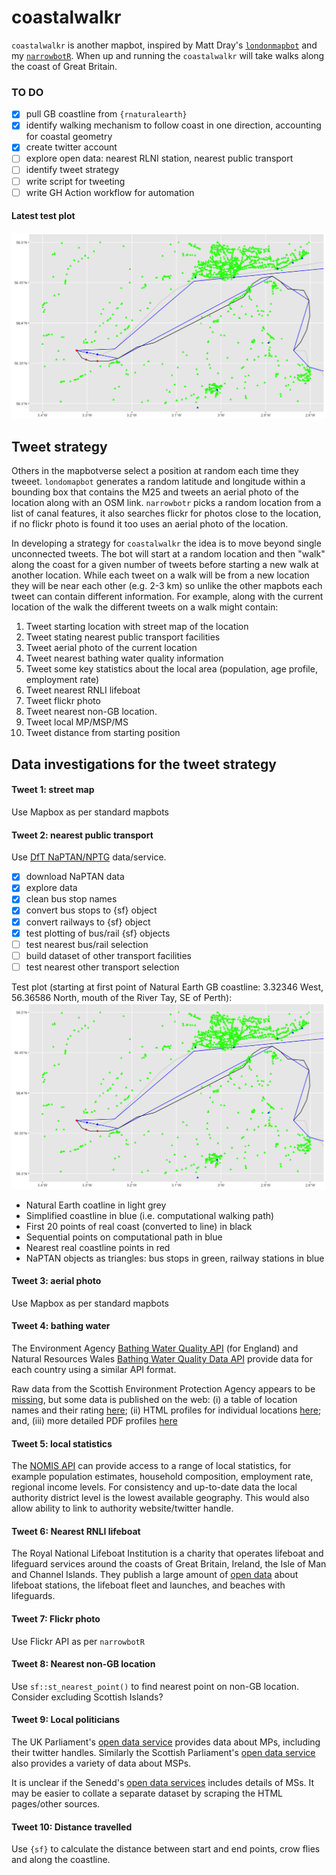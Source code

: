 
# coastalwalkr

<!-- badges: start -->
<!-- badges: end -->

`coastalwalkr` is another mapbot, inspired by Matt Dray's [`londonmapbot`](https://github.com/matt-dray/londonmapbot) and my [`narrowbotR`](https://github.com/mattkerlogue/narrowbotR). When up and running the `coastalwalkr` will take walks along the coast of Great Britain.

### TO DO
- [x] pull GB coastline from `{rnaturalearth}`
- [x] identify walking mechanism to follow coast in one direction, accounting for coastal geometry
- [x] create twitter account
- [ ] explore open data: nearest RLNI station, nearest public transport
- [ ] identify tweet strategy
- [ ] write script for tweeting
- [ ] write GH Action workflow for automation

#### Latest test plot
![test plot](imgs/bus_rail_geo_test.png)

## Tweet strategy

Others in the mapbotverse select a position at random each time they tweeet. `londomapbot` generates a random latitude and longitude within a bounding box that contains the M25 and tweets an aerial photo of the location along with an OSM link. `narrowbotr` picks a random location from a list of canal features, it also searches flickr for photos close to the location, if no flickr photo is found it too uses an aerial photo of the location.

In developing a strategy for `coastalwalkr` the idea is to move beyond single unconnected tweets. The bot will start at a random location and then "walk" along the coast for a given number of tweets before starting a new walk at another location. While each tweet on a walk will be from a new location they will be near each other (e.g. 2-3 km) so unlike the other mapbots each tweet can contain different information. For example, along with the current location of the walk the different tweets on a walk might contain:

1. Tweet starting location with street map of the location
2. Tweet stating nearest public transport facilities
3. Tweet aerial photo of the current location
4. Tweet nearest bathing water quality information
5. Tweet some key statistics about the local area (population, age profile, employment rate)
6. Tweet nearest RNLI lifeboat
7. Tweet flickr photo
8. Tweet nearest non-GB location.
9. Tweet local MP/MSP/MS
10. Tweet distance from starting position

## Data investigations for the tweet strategy

#### Tweet 1: street map
Use Mapbox as per standard mapbots

#### Tweet 2: nearest public transport
Use [DfT NaPTAN/NPTG](https://naptan.app.dft.gov.uk) data/service.

- [x] download NaPTAN data
- [x] explore data
- [x] clean bus stop names
- [x] convert bus stops to {sf} object
- [x] convert railways to {sf} object
- [x] test plotting of bus/rail {sf} objects
- [ ] test nearest bus/rail selection
- [ ] build dataset of other transport facilities
- [ ] test nearest other transport selection

Test plot (starting at first point of Natural Earth GB coastline: 3.32346 West, 56.36586 North, mouth of the River Tay, SE of Perth):
![test plot](imgs/bus_rail_geo_test.png)

- Natural Earth coatline in light grey
- Simplified coastline in blue (i.e. computational walking path)
- First 20 points of real coast (converted to line) in black
- Sequential points on computational path in blue
- Nearest real coastline points in red
- NaPTAN objects as triangles: bus stops in green, railway stations in blue


#### Tweet 3: aerial photo
Use Mapbox as per standard mapbots

#### Tweet 4: bathing water
The Environment Agency [Bathing Water Quality API](https://environment.data.gov.uk/bwq/) (for England) and Natural Resources Wales [Bathing Water Quality Data API](https://environment.data.gov.uk/wales/bathing-waters/) provide data for each country using a similar API format.

Raw data from the Scottish Environment Protection Agency appears to be [missing](https://www.environment.gov.scot/data/data-analysis/bathing-waters/), but some data is published on the web: (i) a table of location names and their rating [here](https://www2.sepa.org.uk/bathingwaters/Classifications.aspx); (ii) HTML profiles for individual locations [here](https://www2.sepa.org.uk/bathingwaters/Locations.aspx); and, (iii) more detailed PDF profiles [here](https://www2.sepa.org.uk/bathingwaters/Profiles.aspx)

#### Tweet 5: local statistics
The [NOMIS API](https://www.nomisweb.co.uk/) can provide access to a range of local statistics, for example population estimates, household composition, employment rate, regional income levels. For consistency and up-to-date data the local authority district level is the lowest available geography. This would also allow ability to link to authority website/twitter handle.

#### Tweet 6: Nearest RNLI lifeboat
The Royal National Lifeboat Institution is a charity that operates lifeboat and lifeguard services around the coasts of Great Britain, Ireland, the Isle of Man and Channel Islands. They publish a large amount of [open data](https://data-rnli.opendata.arcgis.com) about lifeboat stations, the lifeboat fleet and launches, and beaches with lifeguards.

#### Tweet 7: Flickr photo
Use Flickr API as per `narrowbotR`

#### Tweet 8: Nearest non-GB location
Use `sf::st_nearest_point()` to find nearest point on non-GB location. Consider excluding Scottish Islands?

#### Tweet 9: Local politicians
The UK Parliament's [open data service](https://explore.data.parliament.uk/?endpoint=members) provides data about MPs, including their twitter handles. Similarly the Scottish Parliament's [open data service](https://data.parliament.scot/#/datasets) also provides a variety of data about MSPs.

It is unclear if the Senedd's [open data services](https://senedd.wales/help/open-data/) includes details of MSs. It may be easier to collate a separate dataset by scraping the HTML pages/other sources.

#### Tweet 10: Distance travelled
Use `{sf}` to calculate the distance between start and end points, crow flies and along the coastline.